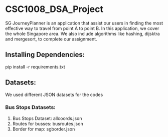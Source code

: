 # CSC1008_DSA_Project
SG JourneyPlanner is an application that assist our users in finding the most effective way to travel from point A to point B. In this application, we cover the whole Singapore area. We also include algorithms like hashing, dijsktra and mergesort, to complete our assignment.

## Installing Dependencies:
pip install -r requirements.txt

## Datasets:
We used different JSON datasets for the codes

### Bus Stops Datasets:
1. Bus Stops Dataset: allcoords.json
2. Routes for busses: busroutes.json
3. Border for map: sgborder.json
